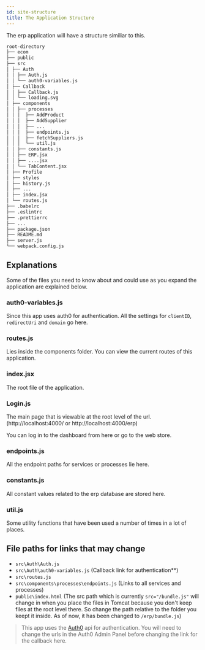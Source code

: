 ```yaml
---
id: site-structure
title: The Application Structure
---
```


The erp application will have a structure similiar to this.

```bash
root-directory
├── ecom
├── public
├── src
│ ├── Auth
│ │ ├── Auth.js
│ │ └── auth0-variables.js
│ ├── Callback
│ │ ├── Callback.js
│ │ └── loading.svg
│ ├── components
│ │ ├── processes
│ │ │  ├── AddProduct
│ │ │  ├── AddSupplier
│ │ │  ├── ...
│ │ │  ├── endpoints.js
│ │ │  ├── fetchSuppliers.js
│ │ │  └── util.js
│ │ ├── constants.js
│ │ ├── ERP.jsx
│ │ ├── ....jsx
│ │ └── TabContent.jsx
│ ├── Profile
│ ├── styles
│ ├── history.js
│ ├── ...
│ ├── index.jsx
│ └── routes.js
├── .babelrc
├── .eslintrc
├── .prettierrc
├── ...
├── package.json
├── README.md
├── server.js
└── webpack.config.js

```

## Explanations

Some of the files you need to know about and could use as you expand the application are explained below.

### auth0-variables.js

Since this app uses auth0 for authentication. All the settings for `clientID`, `redirectUri` and `domain` go here.

### routes.js

Lies inside the components folder. You can view the current routes of this application.

### index.jsx

The root file of the application.

### Login.js

The main page that is viewable at the root level of the url. (http://localhost:4000/ or http://localhost:4000/erp)

You can log in to the dashboard from here or go to the web store.

### endpoints.js

All the endpoint paths for services or processes lie here.

### constants.js

All constant values related to the erp database are stored here.

### util.js

Some utility functions that have been used a number of times in a lot of places.

## File paths for links that may change

- `src\Auth\Auth.js`
- `src\Auth\auth0-variables.js` (Callback link for authentication\*\*)
- `src\routes.js`
- `src\components\processes\endpoints.js` (Links to all services and processes)
- `public\index.html` (The src path which is currently `src="/bundle.js"` will change in when you place the files in Tomcat because you don't keep files at the root level there. So change the path relative to the folder you keept it inside. As of now, it has been changed to `/erp/bundle.js`)

> This app uses the [Auth0](https://auth0.com/) api for authentication. You will need to change the urls in the Auth0 Admin Panel before changing the link for the callback here.
